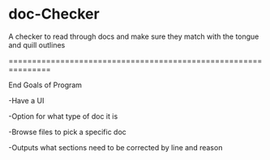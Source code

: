 # doc-Checker
A checker to read through docs and make sure they match with the tongue and quill outlines

===============================================================

End Goals of Program

-Have a UI

-Option for what type of doc it is

-Browse files to pick a specific doc

-Outputs what sections need to be corrected by line and reason
